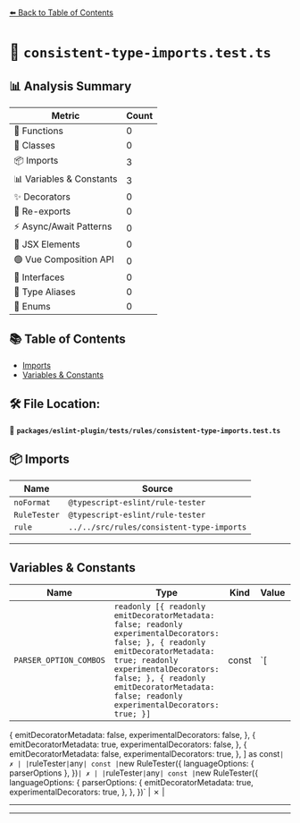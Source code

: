 [⬅️ Back to Table of Contents](../../../../index.md)

# 📄 `consistent-type-imports.test.ts`

## 📊 Analysis Summary

| Metric | Count |
|--------|-------|
| 🔧 Functions | 0 |
| 🧱 Classes | 0 |
| 📦 Imports | 3 |
| 📊 Variables & Constants | 3 |
| ✨ Decorators | 0 |
| 🔄 Re-exports | 0 |
| ⚡ Async/Await Patterns | 0 |
| 💠 JSX Elements | 0 |
| 🟢 Vue Composition API | 0 |
| 📐 Interfaces | 0 |
| 📑 Type Aliases | 0 |
| 🎯 Enums | 0 |

## 📚 Table of Contents

- [Imports](#imports)
- [Variables & Constants](#variables-constants)

## 🛠️ File Location:
📂 **`packages/eslint-plugin/tests/rules/consistent-type-imports.test.ts`**

## 📦 Imports

| Name | Source |
|------|--------|
| `noFormat` | `@typescript-eslint/rule-tester` |
| `RuleTester` | `@typescript-eslint/rule-tester` |
| `rule` | `../../src/rules/consistent-type-imports` |


---

## Variables & Constants

| Name | Type | Kind | Value | Exported |
|------|------|------|-------|----------|
| `PARSER_OPTION_COMBOS` | `readonly [{ readonly emitDecoratorMetadata: false; readonly experimentalDecorators: false; }, { readonly emitDecoratorMetadata: true; readonly experimentalDecorators: false; }, { readonly emitDecoratorMetadata: false; readonly experimentalDecorators: true; }]` | const | `[
  {
    emitDecoratorMetadata: false,
    experimentalDecorators: false,
  },
  {
    emitDecoratorMetadata: true,
    experimentalDecorators: false,
  },
  {
    emitDecoratorMetadata: false,
    experimentalDecorators: true,
  },
] as const` | ✗ |
| `ruleTester` | `any` | const | `new RuleTester({
      languageOptions: { parserOptions },
    })` | ✗ |
| `ruleTester` | `any` | const | `new RuleTester({
    languageOptions: {
      parserOptions: {
        emitDecoratorMetadata: true,
        experimentalDecorators: true,
      },
    },
  })` | ✗ |


---


---